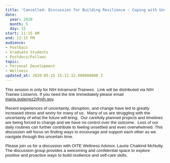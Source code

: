 ```yaml
---
title: 'Cancelled: Discussion for Building Resilience - Coping with Uncertainty'
date:
  year: 2020
  month: 5
  day: 15
start: 11:15 AM
end: 12:15 PM
audience:
- Postbacs
- Graduate Students
- Postdocs/Fellows
topic:
- Personal Development
- Wellness
updated_at: 2020-05-15 15:12:32.000000000 Z
---
```

<span style="font-family: arial, helvetica, sans-serif; font-size:
10pt;">This session is only for NIH Intramural Trainees.  Link will be
distributed via NIH Trainee Listservs. If you need the link immediately
please email maria.gutierrez2@nih.gov.</span>

<span style="font-size: 10pt; font-family: arial, helvetica,
sans-serif;">Recent experiences of uncertainty, disruption, and change
have led to greatly increased stress and worry for many of us.  Many of
us are struggling with the uncertainty of what the future will bring. 
Our carefully planned projects and timelines are being forced to change
and we have no control over the outcome.  Loss of our daily routines can
further contribute to feeling unsettled and even overwhelmed. This
discussion will focus on finding ways to encourage and support each
other as we navigate through this uncertain time.</span>

<span style="font-size: 10pt; font-family: arial, helvetica,
sans-serif;">Please join us for a discussion with OITE Wellness Advisor,
Laurie Chaikind McNulty. The discussion group provides a welcoming and
confidential space to explore positive and proactive ways to build
resilience and self-care skills.</span>
